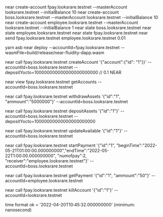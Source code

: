 near create-account fpay.looksrare.testnet --masterAccount looksrare.testnet --initialBalance 10
near create-account boss.looksrare.testnet --masterAccount looksrare.testnet --initialBalance 10
near create-account employee.looksrare.testnet --masterAccount looksrare.testnet --initialBalance 1
near state boss.looksrare.testnet
near state employee.looksrare.testnet
near state fpay.looksrare.testnet
near send fpay.looksrare.testnet employee.looksrare.testnet 0.01

yarn asb
near deploy --accountId=fpay.looksrare.testnet --wasmFile=build/release/near-fluidity-dapp.wasm

near call fpay.looksrare.testnet createAccount '{"account":{"id": "1"}}' --accountId=boss.looksrare.testnet --depositYocto=100000000000000000000000
// 0.1 NEAR

near view fpay.looksrare.testnet getAccounts --accountId=boss.looksrare.testnet

near call fpay.looksrare.testnet withdrawAssets '{"id":"1", "ammount":"5000000"}' --accountId=boss.looksrare.testnet

near call fpay.looksrare.testnet depositAssets '{"id":"1"}' --accountId=boss.looksrare.testnet --depositYocto=10000000000000000000000

near call fpay.looksrare.testnet updateAvailable '{"id":"1"}' --accountId=boss.looksrare.testnet

near call fpay.looksrare.testnet startPayment '{"id":"1", "beginTime":"2022-05-21T01:00:00.000000000","endTime":"2022-05-22T1:00:00.000000000", "numofpay":2, "receiver":"employee.looksrare.testnet"}' --accountId=boss.looksrare.testnet

near call fpay.looksrare.testnet getPayment '{"id":"1", "ammount":"50"}' --accountId=employee.looksrare.testnet

near call fpay.looksrare.testnet killAccount '{"id":"1"}'  --accountId=looksrare.testnet

time format ok = '2022-04-20T10:45:32.000000000' (minimum: nanosecond)
